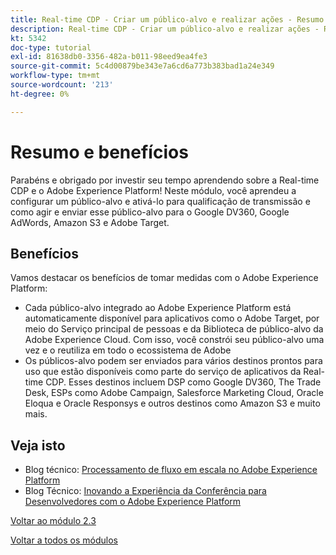 ```yaml
---
title: Real-time CDP - Criar um público-alvo e realizar ações - Resumo
description: Real-time CDP - Criar um público-alvo e realizar ações - Resumo
kt: 5342
doc-type: tutorial
exl-id: 81638db0-3356-482a-b011-98eed9ea4fe3
source-git-commit: 5c4d00879be343e7a6cd6a773b383bad1a24e349
workflow-type: tm+mt
source-wordcount: '213'
ht-degree: 0%

---
```


# Resumo e benefícios

Parabéns e obrigado por investir seu tempo aprendendo sobre a Real-time CDP e o Adobe Experience Platform!
Neste módulo, você aprendeu a configurar um público-alvo e ativá-lo para qualificação de transmissão e como agir e enviar esse público-alvo para o Google DV360, Google AdWords, Amazon S3 e Adobe Target.

## Benefícios

Vamos destacar os benefícios de tomar medidas com o Adobe Experience Platform:

- Cada público-alvo integrado ao Adobe Experience Platform está automaticamente disponível para aplicativos como o Adobe Target, por meio do Serviço principal de pessoas e da Biblioteca de público-alvo da Adobe Experience Cloud. Com isso, você constrói seu público-alvo uma vez e o reutiliza em todo o ecossistema de Adobe
- Os públicos-alvo podem ser enviados para vários destinos prontos para uso que estão disponíveis como parte do serviço de aplicativos da Real-time CDP. Esses destinos incluem DSP como Google DV360, The Trade Desk, ESPs como Adobe Campaign, Salesforce Marketing Cloud, Oracle Eloqua e Oracle Responsys e outros destinos como Amazon S3 e muito mais.

## Veja isto

- Blog técnico: [Processamento de fluxo em escala no Adobe Experience Platform](https://medium.com/adobetech/stream-processing-at-scale-within-adobe-experience-platform-909ed502da71)
- Blog Técnico: [Inovando a Experiência da Conferência para Desenvolvedores com o Adobe Experience Platform](https://medium.com/adobetech/innovating-developer-conference-with-adobe-experience-platform-c8c2d1fe8d88)

[Voltar ao módulo 2.3](./real-time-cdp-build-a-segment-take-action.md)

[Voltar a todos os módulos](../../../overview.md)
